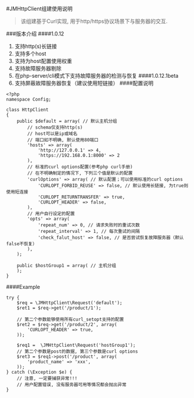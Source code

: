 #JMHttpClient组建使用说明
>该组建基于Curl实现, 用于http/https协议场景下与服务器的交互.

###版本介绍
####1.0.12
1. 支持http(s)长链接
2. 支持多个host
3. 支持为host配置使用权重
4. 支持故障服务器剔除
5. 在php-server/cli模式下支持故障服务器的检测与恢复
####1.0.12.1beta
1. 支持屏蔽故障服务器恢复（建议使用短链接）
####配置说明
```
<?php
namespace Config;

class HttpClient
{
    public $default = array( // 默认主机分组
        // schema仅支持http(s)
        // host可以是ip或域名
        // 端口如不明确, 默认使用80端口
        'hosts' => array(
            'http://127.0.0.1' => 4,
            'https://192.168.0.1:8000' => 2
        ),
        // 标准的curl options配置(参考php curl手册)
        // 在不明确制定的情况下, 下列三个值是默认的配置
        'curlOptions' => array( // 默认配置；可以使用标准的curl options
            'CURLOPT_FORBID_REUSE' => false, // 默认使用长链接, 为true则使用短连接
            'CURLOPT_RETURNTRANSFER' => true,
            'CURLOPT_HEADER' => false,
        ),
        // 用户自行设定的配置
        'opts' => array(
            'repeat_num' => 0, // 请求失败时的重试次数
            'repeat_interval' => 1, // 每次重试的间隔
            'check_falut_host' => false, // 是否尝试恢复故障服务器（默认false不恢复）
        ),
    );
    
    public $hostGroup1 = array( // 主机分组
    );
}
```
####Example
```
try {
    $req = \JMHttpClient\Request('default');
    $ret1 = $req->get('/product/1');

    // 第二个参数能够使用所有curl_setopt支持的配置
    $ret2 = $req->get('/product/2', array(
        'CURLOPT_HEADER' => true,
    ));

    $req1 =  \JMHttpClient\Request('hostGroup1');
    // 第二个参数是post的数据, 第三个参数是curl options
    $ret3 = $req1->post('/product', array(
        'product_name' => 'xxx',
    ));
} catch (\Exception $e) {
    // 注意, 一定要捕获异常!!!
    // 用户配置错误, 没有服务器可用等情况都会抛出异常
}
```
